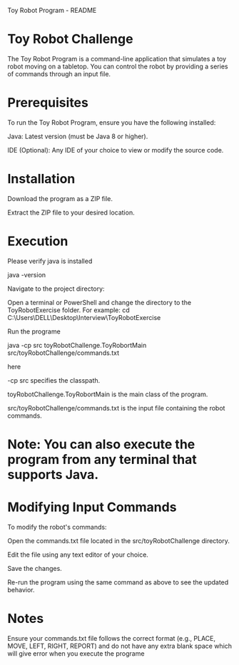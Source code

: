 Toy Robot Program - README

# Toy Robot Challenge

The Toy Robot Program is a command-line application that simulates a toy robot moving on a tabletop. You can control the robot by providing a series of commands through an input file.

# Prerequisites

To run the Toy Robot Program, ensure you have the following installed:

Java: Latest version (must be Java 8 or higher).

IDE (Optional): Any IDE of your choice to view or modify the source code.


# Installation

Download the program as a ZIP file.

Extract the ZIP file to your desired location.


# Execution

Please verify java is installed 

java -version 

Navigate to the project directory:

Open a terminal or PowerShell and change the directory to the ToyRobotExercise folder. 
For example: cd C:\Users\DELL\Desktop\Interview\ToyRobotExercise

Run the programe 

java -cp src toyRobotChallenge.ToyRobortMain src/toyRobotChallenge/commands.txt

here 

-cp src specifies the classpath.

toyRobotChallenge.ToyRobortMain is the main class of the program.

src/toyRobotChallenge/commands.txt is the input file containing the robot commands.

# Note: You can also execute the program from any terminal that supports Java.

# Modifying Input Commands

To modify the robot's commands:

Open the commands.txt file located in the src/toyRobotChallenge directory.

Edit the file using any text editor of your choice.

Save the changes.

Re-run the program using the same command as above to see the updated behavior.

# Notes 

Ensure your commands.txt file follows the correct format (e.g., PLACE, MOVE, LEFT, RIGHT, REPORT) and do not have any extra blank space which will give error when you execute the programe 

